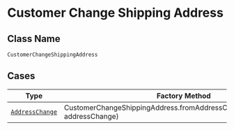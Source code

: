 
# Customer Change Shipping Address

## Class Name

`CustomerChangeShippingAddress`

## Cases

| Type | Factory Method |
|  --- | --- |
| [`AddressChange`](../../../doc/models/address-change.md) | CustomerChangeShippingAddress.fromAddressChange(AddressChange addressChange) |

